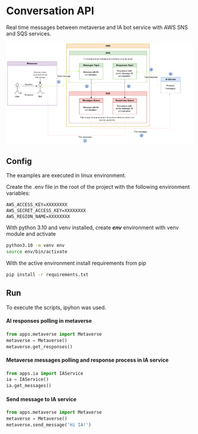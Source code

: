# Conversation API
Real time messages between metaverse and IA bot service with AWS SNS and SQS services.

![img.png](img.png)

## Config
The examples are executed in linux environment.

Create the .env file in the root of the project with the following environment variables:
```
AWS_ACCESS_KEY=XXXXXXXX
AWS_SECRET_ACCESS_KEY=XXXXXXXX
AWS_REGION_NAME=XXXXXXXX
```
With python 3.10 and venv installed, create <b>_env_</b> environment with venv module and activate
```bash
python3.10 -m venv env
source env/bin/activate
```
With the active environment install requirements from pip
```bash
pip install -r requirements.txt
```
## Run
To execute the scripts, ipyhon was used.

#### AI responses polling in metaverse
```python
from apps.metaverse import Metaverse
metaverse = Metaverse()
metaverse.get_responses()
```

#### Metaverse messages polling and response process in IA service
```python
from apps.ia import IAService
ia = IAService()
ia.get_messages()
```

#### Send message to IA service
```python
from apps.metaverse import Metaverse
metaverse = Metaverse()
metaverse.send_message('Hi IA!')
```







